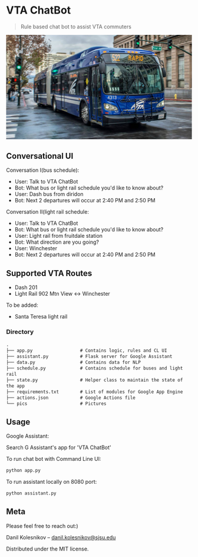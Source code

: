 # VTA ChatBot 
> Rule based chat bot to assist VTA commuters

![](pics/logo.jpg)

## Conversational UI

Conversation I(bus schedule):
* User: Talk to VTA ChatBot
* Bot: What bus or light rail schedule you'd like to know about?
* User: Dash bus from diridon
* Bot: Next 2 departures will occur at 2:40 PM and 2:50 PM

Conversation II(light rail schedule:
* User: Talk to VTA ChatBot
* Bot: What bus or light rail schedule you'd like to know about?
* User: Light rail from fruitdale station
* Bot: What direction are you going?
* User: Winchester
* Bot: Next 2 departures will occur at 2:40 PM and 2:50 PM

## Supported VTA Routes

* Dash 201
* Light Rail 902 Mtn View <-> Winchester

To be added:
* Santa Teresa light rail

### Directory 

    .
    ├── app.py                  # Contains logic, rules and CL UI
    ├── assistant.py            # Flask server for Google Assistant
    ├── data.py                 # Contains data for NLP
    ├── schedule.py             # Contains schedule for buses and light rail
    ├── state.py                # Helper class to maintain the state of the app
    ├── requirements.txt        # List of modules for Google App Engine
    ├── actions.json            # Google Actions file
    └── pics                    # Pictures
    
## Usage

Google Assistant:

Search G Assistant's app for 'VTA ChatBot'

To run chat bot with Command Line UI:
```sh
python app.py
```
To run assistant locally on 8080 port:
```sh
python assistant.py
```
 
## Meta

Please feel free to reach out:)

Danil Kolesnikov – danil.kolesnikov@sjsu.edu

Distributed under the MIT license.
